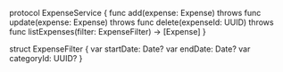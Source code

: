 protocol ExpenseService {
    func add(expense: Expense) throws
    func update(expense: Expense) throws
    func delete(expenseId: UUID) throws
    func listExpenses(filter: ExpenseFilter) -> [Expense]
}

struct ExpenseFilter {
    var startDate: Date?
    var endDate: Date?
    var categoryId: UUID?
}
